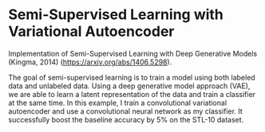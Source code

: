# Semi-Supervised Learning with Variational Autoencoder
Implementation of Semi-Supervised Learning with Deep Generative Models (Kingma, 2014) (https://arxiv.org/abs/1406.5298).

The goal of semi-supervised learning is to train a model using both labeled data and unlabeled data. Using a deep generative model approach (VAE), we are able to learn a latent representation of the data and train a classifier at the same time. In this example, I train a convolutional variational autoencoder and use a convolutional neural network as my classifier. It successfully boost the baseline accuracy by 5% on the STL-10 dataset.

